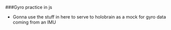 ###Gyro practice in js
* Gonna use the stuff in here to serve to holobrain as a mock for gyro data
coming from an IMU

